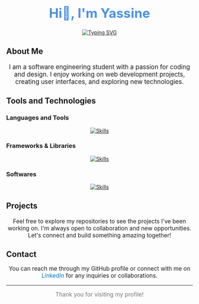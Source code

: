 <h1 align="center" style="font-size: 2.5em; color: #4A90E2;">Hi👋, I'm Yassine</h1>

<!-- Typing SVG -->
<p align="center">
  <a href="https://git.io/typing-svg">
    <img src="https://readme-typing-svg.demolab.com?font=Fira+Code&pause=1000&width=435&lines=Welcome+to+my+Profile" alt="Typing SVG">
  </a>
</p>

## About Me
<p style="font-size: 1.2em; text-align: center; max-width: 600px; margin: 20px auto;">
  I am a software engineering student with a passion for coding and design. I enjoy working on web development projects, creating user interfaces, and exploring new technologies.
</p>

## Tools and Technologies

### Languages and Tools
<p align="center">
  <a href="https://skillicons.dev">
    <img src="https://skillicons.dev/icons?i=c,java,py,php,js,html,css,git,mysql,latex" alt="Skills" style="max-width: 100%;">
  </a>
</p>

### Frameworks & Libraries
<p align="center">
  <a href="https://skillicons.dev">
    <img src="https://skillicons.dev/icons?i=laravel,react,bootstrap,tailwind" alt="Skills" style="max-width: 100%;">
  </a>
</p>

### Softwares
<p align="center">
  <a href="https://skillicons.dev">
    <img src="https://skillicons.dev/icons?i=ps,ai,figma,obsidian,discord,postman,vscode" alt="Skills" style="max-width: 100%;">
  </a>
</p>

## Projects
<p style="font-size: 1.1em; text-align: center; max-width: 600px; margin: 20px auto;">
  Feel free to explore my repositories to see the projects I've been working on. I'm always open to collaboration and new opportunities. Let's connect and build something amazing together!
</p>

## Contact
<p style="font-size: 1.1em; text-align: center;">
  You can reach me through my GitHub profile or connect with me on 
  <a href="https://www.linkedin.com/in/yassine-slimani-389454253/" target="_blank" style="color: #0077B5; text-decoration: none;">LinkedIn</a> for any inquiries or collaborations.
</p>

---

<p align="center" style="font-size: 1.1em; color: #777;">
  Thank you for visiting my profile!
</p>
